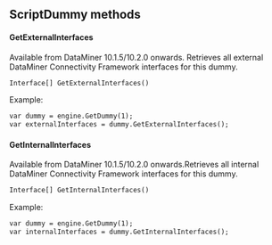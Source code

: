 ## ScriptDummy methods

#### GetExternalInterfaces

Available from DataMiner 10.1.5/10.2.0 onwards. Retrieves all external DataMiner Connectivity Framework interfaces for this dummy.

```txt
Interface[] GetExternalInterfaces()
```

Example:

```txt
var dummy = engine.GetDummy(1);                        
var externalInterfaces = dummy.GetExternalInterfaces();
```

#### GetInternalInterfaces

Available from DataMiner 10.1.5/10.2.0 onwards.Retrieves all internal DataMiner Connectivity Framework interfaces for this dummy.

```txt
Interface[] GetInternalInterfaces()
```

Example:

```txt
var dummy = engine.GetDummy(1);                        
var internalInterfaces = dummy.GetInternalInterfaces();
```
